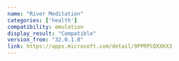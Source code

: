 ```yaml
---
name: "River Meditation"
categories: ['health']
compatibility: emulation
display_result: "Compatible"
version_from: "32.0.1.0"
link: https://apps.microsoft.com/detail/9PPRPCQXXKX3
---
```

